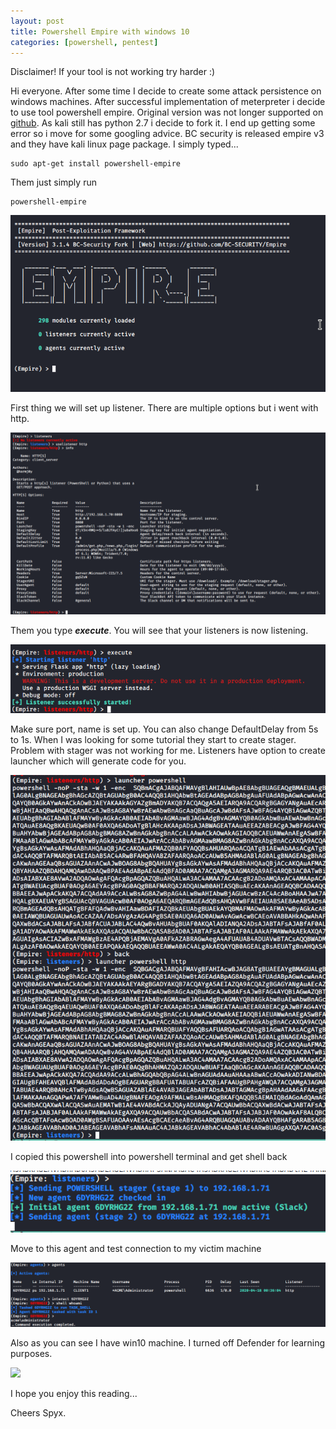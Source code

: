 ```yaml
---
layout: post
title: Powershell Empire with windows 10 
categories: [powershell, pentest]
---
```


Disclaimer! If your tool is not working try harder :) 


Hi everyone. After some time I decide to create some attack persistence on windows machines. After successful implementation of meterpreter i decide to use tool powershell empire. Original version was not longer supported on [github](https://github.com/EmpireProject/Empire). As kali still has python 2.7 i decide to fork it. I end up getting some error so i move for some googling advice. BC security is released empire v3 and they have kali linux page package. I simply typed...

```
sudo apt-get install powershell-empire
```

Them just simply run 
```
powershell-empire
```

![](/images/empire/01_empireScreen.png)

First thing we will set up listener. There are multiple options but i went with http. 

![](/images/empire/02_listeners.png)

Them you type ***execute***. You will see that your listeners is now listening. 

![](/images/empire/03_execute.png)


Make sure port, name is set up. You can also change DefaultDelay from 5s to 1s. When I was looking for some tutorial they start to create stager. Problem with stager was not working for me. Listeners have option to create launcher which will generate code for you. 

![](/images/empire/04_launcher.png)

I copied this powershell into powershell terminal and get shell back

![](/images/empire/05_connection.png)

Move to this agent and test connection to my victim machine

![](/images/empire/06_shell.png)

Also as you can see I have win10 machine. I turned off Defender for learning purposes. 

![](/images/empire/07_shell.png)

I hope you enjoy this reading...

Cheers
Spyx.

